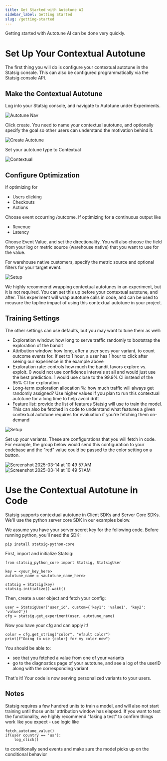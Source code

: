 ```yaml
---
title: Get Started with Autotune AI
sidebar_label: Getting Started
slug: /getting-started
---
```


Getting started with Autotune AI can be done very quickly.

# Set Up Your Contextual Autotune

The first thing you will do is configure your contextual autotune in the Statsig console. This can also be configured programmatically via the Statsig console API.

## Make the Contextual Autotune

Log into your Statsig console, and navigate to Autotune under Experiments.

![Autotune Nav](https://github.com/user-attachments/assets/167d5e87-c155-4465-9419-bcf018c496cb)

Click create. You need to name your contextual autotune, and optionally specify the goal so other users can understand the motivation behind it.

![Create Autotune](https://github.com/user-attachments/assets/b16fb9a6-80f4-495c-8ebc-b0cdcdb1d8a8)

Set your autotune type to Contextual

![Contextual](https://github.com/user-attachments/assets/4398ae6f-0763-49c0-a49b-804daece4da8)

## Configure Optimization

If optimizing for

- Users clicking
- Checkouts
- Actions

Choose event occurring /outcome. If optimizing for a continuous output like

- Revenue
- Latency

Choose Event Value, and set the directionality. You will also choose the field from your log or metric source (warehouse native) that you want to use for the value.

For warehouse native customers, specify the metric source and optional filters for your target event.

![Setup](https://github.com/user-attachments/assets/4885eac2-38ec-42f1-bd52-592b728623a0)

We highly recommend wrapping contextual autotunes in an experiment, but it is not required. You can set this up before your contextual autotune, and after. This experiment will wrap autotune calls in code, and can be used to measure the topline impact of using this contextual autotune in your project.

## Training Settings

The other settings can use defaults, but you may want to tune them as well:

- Exploration window: how long to serve traffic randomly to bootstrap the exploration of the bandit
- Attribution window: how long, after a user sees your variant, to count outcome events for. If set to 1 hour, a user has 1 hour to click after seeing our experience in the example above
- Exploration rate: controls how much the bandit favors explore vs. exploit. 0 would not use confidence intervals at all and would just use the best prediction. 1 would use close to the 99.9% CI instead of the 95% CI for exploration
- Long-term exploration allocation %: how much traffic will always get randomly assigned? Use higher values if you plan to run this contextual autotune for a long time to help avoid drift
- Feature list: provide the list of features Statsig will use to train the model. This can also be fetched in code to understand what features a given contextual autotune requires for evaluation if you're fetching them on-demand

![Setup](https://github.com/user-attachments/assets/8c87e142-247d-42b3-8baa-04f8967ae400)

Set up your variants. These are configurations that you will fetch in code. For example, the group below would send this configuration to your codebase and the "red" value could be passed to the color setting on a button.

![Screenshot 2025-03-14 at 10 49 57 AM](https://github.com/user-attachments/assets/591c0b49-2a40-4bb9-9bef-311bd1d64651)
![Screenshot 2025-03-14 at 10 49 51 AM](https://github.com/user-attachments/assets/10b13396-9bb5-4045-b514-45b0861885cb)

# Use the Contextual Autotune in Code

Statsig supports contextual autotune in Client SDKs and Server Core SDKs. We'll use the python server core SDK in our examples below.

We assume you have your server secret key for the following code. Before running python, you'll need the SDK:

`pip install statsig-python-core`

First, import and initialize Statsig:

```
from statsig_python_core import Statsig, StatsigUser

key = <your_key_here>
autotune_name = <autotune_name_here>

statsig = Statsig(key)
statsig.initialize().wait()
```

Then, create a user object and fetch your config:

```
user = StatsigUser('user_id', custom={'key1': 'value1', 'key2': 'value2'})
cfg = statsig.get_experiment(user, autotune_name)
```

Now you have your cfg and can apply it!

```
color = cfg.get_string("color", "efault color")
print(f"Going to use {color} for my color now")
```

You should be able to:

- see that you fetched a value from one of your variants
- go to the diagnostics page of your autotune, and see a log of the userID along with the corresponding variant

That's it! Your code is now serving personalized variants to your users.

## Notes

Statsig requires a few hundred units to train a model, and will also not start training until those units' attribution window has elapsed. If you want to test the functionality, we highly recommend "faking a test" to confirm things work like you expect - use logic like

```
fetch_autotune_value()
if(user country == 'us'):
    log_click()
```

to conditionally send events and make sure the model picks up on the conditional behavior

